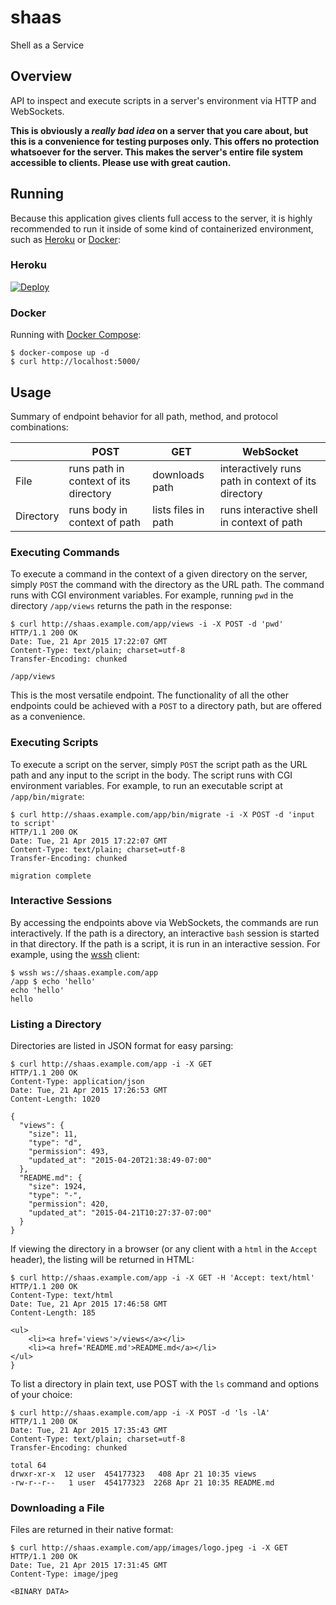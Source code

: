 # shaas
Shell as a Service

## Overview
API to inspect and execute scripts in a server's environment via HTTP and WebSockets.

**This is obviously a *really bad idea* on a server that you care about, but this is a convenience for testing purposes only. This offers no protection whatsoever for the server. This makes the server's entire file system accessible to clients. Please use with great caution.**

## Running

Because this application gives clients full access to the server, it is highly recommended to run it inside of some kind of containerized environment, such as [Heroku](http://www.heroku.com) or [Docker](https://www.docker.com/):

### Heroku

[![Deploy](https://www.herokucdn.com/deploy/button.png)](https://heroku.com/deploy?template=https://github.com/heroku/shaas)

### Docker

Running with [Docker Compose](https://docs.docker.com/compose):

    $ docker-compose up -d
    $ curl http://localhost:5000/

## Usage

Summary of endpoint behavior for all path, method, and protocol combinations:

|           |                 POST                  |         GET         |                      WebSocket                      |
|-----------|---------------------------------------|---------------------|-----------------------------------------------------|
| File      | runs path in context of its directory | downloads path      | interactively runs path in context of its directory |
| Directory | runs body in context of path          | lists files in path | runs interactive shell in context of path           |

### Executing Commands

To execute a command in the context of a given directory on the server, simply `POST` the command with the directory as the URL path. The command runs with CGI environment variables. For example, running `pwd` in the directory `/app/views` returns the path in the response:

    $ curl http://shaas.example.com/app/views -i -X POST -d 'pwd'
    HTTP/1.1 200 OK
    Date: Tue, 21 Apr 2015 17:22:07 GMT
    Content-Type: text/plain; charset=utf-8
    Transfer-Encoding: chunked

    /app/views

This is the most versatile endpoint. The functionality of all the other endpoints could be achieved with a `POST` to a directory path, but are offered as a convenience.

### Executing Scripts

To execute a script on the server, simply `POST` the script path as the URL path and any input to the script in the body. The script runs with CGI environment variables. For example, to run an executable script at `/app/bin/migrate`:

    $ curl http://shaas.example.com/app/bin/migrate -i -X POST -d 'input to script'
    HTTP/1.1 200 OK
    Date: Tue, 21 Apr 2015 17:22:07 GMT
    Content-Type: text/plain; charset=utf-8
    Transfer-Encoding: chunked

    migration complete

### Interactive Sessions

By accessing the endpoints above via WebSockets, the commands are run interactively. If the path is a directory, an interactive `bash` session is started in that directory. If the path is a script, it is run in an interactive session. For example, using the [wssh](https://github.com/progrium/wssh) client:

    $ wssh ws://shaas.example.com/app
    /app $ echo 'hello'
    echo 'hello'
    hello

### Listing a Directory

Directories are listed in JSON format for easy parsing:


    $ curl http://shaas.example.com/app -i -X GET
    HTTP/1.1 200 OK
    Content-Type: application/json
    Date: Tue, 21 Apr 2015 17:26:53 GMT
    Content-Length: 1020

    {
      "views": {
        "size": 11,
        "type": "d",
        "permission": 493,
        "updated_at": "2015-04-20T21:38:49-07:00"
      },
      "README.md": {
        "size": 1924,
        "type": "-",
        "permission": 420,
        "updated_at": "2015-04-21T10:27:37-07:00"
      }
    }

If viewing the directory in a browser (or any client with a `html` in the `Accept` header), the listing will be returned in HTML:

    $ curl http://shaas.example.com/app -i -X GET -H 'Accept: text/html'
    HTTP/1.1 200 OK
    Content-Type: text/html
    Date: Tue, 21 Apr 2015 17:46:58 GMT
    Content-Length: 185

    <ul>
        <li><a href='views'>/views</a></li>
        <li><a href='README.md'>README.md</a></li>
    </ul>
    }

To list a directory in plain text, use POST with the `ls` command and options of your choice:

    $ curl http://shaas.example.com/app -i -X POST -d 'ls -lA'
    HTTP/1.1 200 OK
    Date: Tue, 21 Apr 2015 17:35:43 GMT
    Content-Type: text/plain; charset=utf-8
    Transfer-Encoding: chunked

    total 64
    drwxr-xr-x  12 user  454177323   408 Apr 21 10:35 views
    -rw-r--r--   1 user  454177323  2268 Apr 21 10:35 README.md

### Downloading a File

Files are returned in their native format:

    $ curl http://shaas.example.com/app/images/logo.jpeg -i -X GET
    HTTP/1.1 200 OK
    Date: Tue, 21 Apr 2015 17:31:45 GMT
    Content-Type: image/jpeg

    <BINARY DATA>
